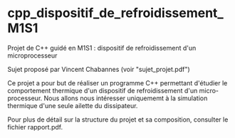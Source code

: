 # cpp_dispositif_de_refroidissement_M1S1
Projet de C++ guidé en M1S1 : dispositif de refroidissement d'un microprocesseur

Sujet proposé par Vincent Chabannes (voir "sujet_projet.pdf")

Ce projet a pour but de réaliser un programme C++ permettant d'étudier le comportement thermique d'un dispositif de refroidissement d'un micro-processeur. Nous allons nous intéresser uniquememt à la simulation thermique d'une seule ailette du dissipateur.

Pour plus de détail sur la structure du projet et sa composition, consulter le fichier rapport.pdf.
